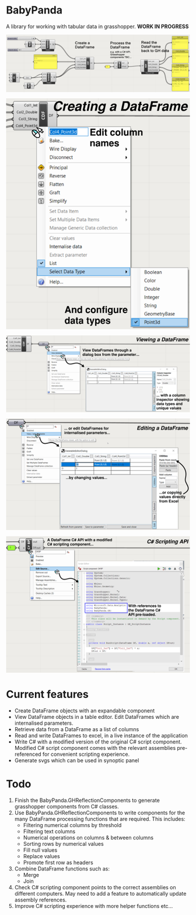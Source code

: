 # BabyPanda

A library for working with tabular data in grasshopper. **WORK IN PROGRESS**

![CreateProcessAndRead](/Images/CreateProcessAndRead.png?raw=true)

![CreatingADataFrame](/Images/CreatingADataFrame.png?raw=true)

![ViewingADataFrame](/Images/ViewingADataFrame.png?raw=true)

![EditingADataFrame](/Images/EditingADataFrame.png?raw=true)

![CSharpScriptingAPI](/Images/CSharpScriptingAPI.png?raw=true)

# Current features
- Create DataFrame objects with an expandable component
- View DataFrame objects in a table editor. Edit DataFrames which are internalised parameters.
- Retrieve data from a DataFrame as a list of columns
- Read and write DataFrames to excel, in a live instance of the application
- Write C# with a modified version of the original C# script component. Modified C# script component comes with the relevant assemblies pre-referenced for convenient scripting experience.
- Generate svgs which can be used in synoptic panel

# Todo
1. Finish the BabyPanda.GHReflectionComponents to generate grasshopper components from C# classes.
2. Use BabyPanda.GHReflectionComponents to write components for the many DataFrame processing functions that are required. This includes:
	- Filtering numerical columns by threshold
	- Filtering text columns
	- Numerical operations on columns & between columns
	- Sorting rows by numerical values
	- Fill null values
	- Replace values
	- Promote first row as headers
3. Combine DataFrame functions such as:
	- Merge 
	- Join
4. Check C# scripting component points to the correct assemblies on different computers. May need to add a feature to automatically update assembly references.
4. Improve C# scripting experience with more helper functions etc...
